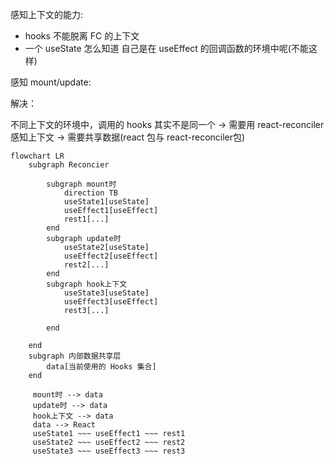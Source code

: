 感知上下文的能力:

- hooks 不能脱离 FC 的上下文
- 一个 useState 怎么知道 自己是在 useEffect 的回调函数的环境中呢(不能这样)

感知 mount/update:

解决：

不同上下文的环境中，调用的 hooks 其实不是同一个
->
需要用 react-reconciler 感知上下文
->
需要共享数据(react 包与 react-reconciler包)

```mermaid
flowchart LR
    subgraph Reconcier

        subgraph mount时
            direction TB
            useState1[useState]
            useEffect1[useEffect]
            rest1[...]
        end
        subgraph update时
            useState2[useState]
            useEffect2[useEffect]
            rest2[...]
        end
        subgraph hook上下文
            useState3[useState]
            useEffect3[useEffect]
            rest3[...]

        end

    end
    subgraph 内部数据共享层
        data[当前使用的 Hooks 集合]
    end

     mount时 --> data
     update时 --> data
     hook上下文 --> data
     data --> React
     useState1 ~~~ useEffect1 ~~~ rest1
     useState2 ~~~ useEffect2 ~~~ rest2
     useState3 ~~~ useEffect3 ~~~ rest3
```
